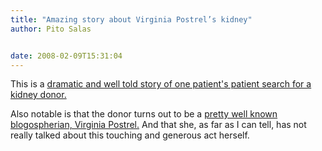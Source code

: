 ```yaml
---
title: "Amazing story about Virginia Postrel’s kidney"
author: Pito Salas


date: 2008-02-09T15:31:04
---
```




This is a [dramatic and well told story of one patient's patient search for a
kidney donor.
](<http://www.nytimes.com/2007/12/16/magazine/16kidney-t.html?pagewanted=1&_r=1&ei=5088&en=e108bed2fbda912e&ex=1356930000&partner=rssnyt&emc=rss>)

Also notable is that the donor turns out to be a [pretty well known
blogospherian, Virginia Postrel.](<http://www.dynamist.com/weblog/>) And that
she, as far as I can tell, has not really talked about this touching and
generous act herself.


